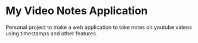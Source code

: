 # My Video Notes Application
Personal project to make a web application to take notes on youtube videos using timestamps and other features.
